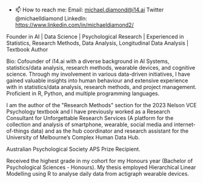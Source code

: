 - 📫 How to reach me:
Email: michael.diamond@i14.ai
Twitter @michaelldiamond
LinkedIn: https://www.linkedin.com/in/michaeldiamond2/

Founder in AI | Data Science | Psychological Research | Experienced in Statistics, Research Methods, Data Analysis, Longitudinal Data Analysis | Textbook Author 

Bio:
Cofounder of i14.ai with a diverse background in AI Systems, statistics/data analysis, research methods, wearable devices, and cognitive science. Through my involvement in various data-driven initiatives, I have gained valuable insights into human behaviour and extensive experience with in statistics/data analysis, research methods, and project management.  Proficient in R, Python, and multiple programming languages.

I am the author of the "Research Methods" section for the 2023 Nelson VCE Psychology textbook and I have previously worked as a Research Consultant for Unforgettable Research Services (A platform for the collection and analysis of smartphone, wearable, social media and internet-of-things data) and as the hub coordinator and research assistant for the University of Melbourne’s Complex Human Data Hub.

Australian Psychological Society APS Prize Recipient.

Received the highest grade in my cohort for my Honours year (Bachelor of Psychological Sciences - Honours). My thesis employed Hierarchical Linear Modelling using R to analyse daily data from actigraph wearable devices.
